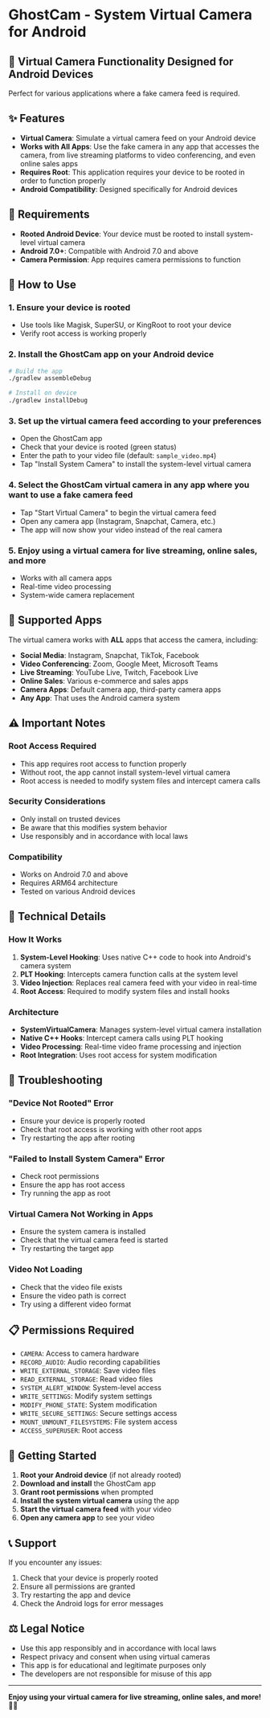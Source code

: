 # GhostCam - System Virtual Camera for Android

## 🎥 **Virtual Camera Functionality Designed for Android Devices**

Perfect for various applications where a fake camera feed is required.

## ✨ **Features**

- **Virtual Camera**: Simulate a virtual camera feed on your Android device
- **Works with All Apps**: Use the fake camera in any app that accesses the camera, from live streaming platforms to video conferencing, and even online sales apps
- **Requires Root**: This application requires your device to be rooted in order to function properly
- **Android Compatibility**: Designed specifically for Android devices

## 🔧 **Requirements**

- **Rooted Android Device**: Your device must be rooted to install system-level virtual camera
- **Android 7.0+**: Compatible with Android 7.0 and above
- **Camera Permission**: App requires camera permissions to function

## 📱 **How to Use**

### 1. **Ensure your device is rooted**
- Use tools like Magisk, SuperSU, or KingRoot to root your device
- Verify root access is working properly

### 2. **Install the GhostCam app on your Android device**
```bash
# Build the app
./gradlew assembleDebug

# Install on device
./gradlew installDebug
```

### 3. **Set up the virtual camera feed according to your preferences**
- Open the GhostCam app
- Check that your device is rooted (green status)
- Enter the path to your video file (default: `sample_video.mp4`)
- Tap "Install System Camera" to install the system-level virtual camera

### 4. **Select the GhostCam virtual camera in any app where you want to use a fake camera feed**
- Tap "Start Virtual Camera" to begin the virtual camera feed
- Open any camera app (Instagram, Snapchat, Camera, etc.)
- The app will now show your video instead of the real camera

### 5. **Enjoy using a virtual camera for live streaming, online sales, and more**
- Works with all camera apps
- Real-time video processing
- System-wide camera replacement

## 🎯 **Supported Apps**

The virtual camera works with **ALL** apps that access the camera, including:

- **Social Media**: Instagram, Snapchat, TikTok, Facebook
- **Video Conferencing**: Zoom, Google Meet, Microsoft Teams
- **Live Streaming**: YouTube Live, Twitch, Facebook Live
- **Online Sales**: Various e-commerce and sales apps
- **Camera Apps**: Default camera app, third-party camera apps
- **Any App**: That uses the Android camera system

## ⚠️ **Important Notes**

### **Root Access Required**
- This app requires root access to function properly
- Without root, the app cannot install system-level virtual camera
- Root access is needed to modify system files and intercept camera calls

### **Security Considerations**
- Only install on trusted devices
- Be aware that this modifies system behavior
- Use responsibly and in accordance with local laws

### **Compatibility**
- Works on Android 7.0 and above
- Requires ARM64 architecture
- Tested on various Android devices

## 🔧 **Technical Details**

### **How It Works**
1. **System-Level Hooking**: Uses native C++ code to hook into Android's camera system
2. **PLT Hooking**: Intercepts camera function calls at the system level
3. **Video Injection**: Replaces real camera feed with your video in real-time
4. **Root Access**: Required to modify system files and install hooks

### **Architecture**
- **SystemVirtualCamera**: Manages system-level virtual camera installation
- **Native C++ Hooks**: Intercept camera calls using PLT hooking
- **Video Processing**: Real-time video frame processing and injection
- **Root Integration**: Uses root access for system modification

## 🐛 **Troubleshooting**

### **"Device Not Rooted" Error**
- Ensure your device is properly rooted
- Check that root access is working with other root apps
- Try restarting the app after rooting

### **"Failed to Install System Camera" Error**
- Check root permissions
- Ensure the app has root access
- Try running the app as root

### **Virtual Camera Not Working in Apps**
- Ensure the system camera is installed
- Check that the virtual camera feed is started
- Try restarting the target app

### **Video Not Loading**
- Check that the video file exists
- Ensure the video path is correct
- Try using a different video format

## 📋 **Permissions Required**

- `CAMERA`: Access to camera hardware
- `RECORD_AUDIO`: Audio recording capabilities
- `WRITE_EXTERNAL_STORAGE`: Save video files
- `READ_EXTERNAL_STORAGE`: Read video files
- `SYSTEM_ALERT_WINDOW`: System-level access
- `WRITE_SETTINGS`: Modify system settings
- `MODIFY_PHONE_STATE`: System modification
- `WRITE_SECURE_SETTINGS`: Secure settings access
- `MOUNT_UNMOUNT_FILESYSTEMS`: File system access
- `ACCESS_SUPERUSER`: Root access

## 🚀 **Getting Started**

1. **Root your Android device** (if not already rooted)
2. **Download and install** the GhostCam app
3. **Grant root permissions** when prompted
4. **Install the system virtual camera** using the app
5. **Start the virtual camera feed** with your video
6. **Open any camera app** to see your video

## 📞 **Support**

If you encounter any issues:

1. Check that your device is properly rooted
2. Ensure all permissions are granted
3. Try restarting the app and device
4. Check the Android logs for error messages

## ⚖️ **Legal Notice**

- Use this app responsibly and in accordance with local laws
- Respect privacy and consent when using virtual cameras
- This app is for educational and legitimate purposes only
- The developers are not responsible for misuse of this app

---

**Enjoy using your virtual camera for live streaming, online sales, and more!** 🎥✨
